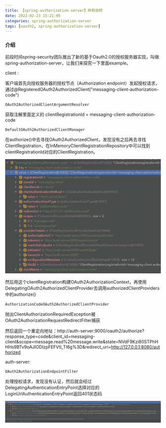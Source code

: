 ```yaml
---
title: 【spring-authorization-server】样例说明
date: 2022-02-23 15:21:05
categories: spring-authorization-server
tags: [oauth2, spring-authorization-server]
---
```


### 介绍

前段时间spring-security团队推出了新的基于Oauth2.0的授权服务器实现，叫做spring-authorization-server，让我们来探究一下里面example。

<!-- more --> 

client : 

客户端首先向授权服务器的授权节点（Authorization endpoint）发起授权请求，通过@RegisteredOAuth2AuthorizedClient("messaging-client-authorization-code")

```
OAuth2AuthorizedClientArgumentResolver
```

获取注解里面定义的 clientRegistrationId = messaging-client-authorization-code

```
DefaultOAuth2AuthorizedClientManager
```

在authorize()中去寻找OAuth2AuthorizedClient，发现没有之后再去寻找ClientRegistration，在InMemoryClientRegistrationRepository中可以找到clientRegistrationId对应的ClientRegistration。

![](https://raw.githubusercontent.com/Alexhuihui/photo/main/20220223155142.png)

然后用这个clientRegistration构建OAuth2AuthorizationContext，再使用DelegatingOAuth2AuthorizedClientProvider去调用authorizedClientProviders中的authorize()

```
AuthorizationCodeOAuth2AuthorizedClientProvider
```

抛出ClientAuthorizationRequiredException被OAuth2AuthorizationRequestRedirectFilter捕获

然后返回一个重定向地址：http://auth-server:9000/oauth2/authorize?response_type=code&client_id=messaging-client&scope=message.read%20message.write&state=NVdF9Kzi80STPhHHHs9BTv9oAJlODlzpFEFVtl_TI6g%3D&redirect_uri=http://127.0.0.1:8080/authorized





auth-server:

```
OAuth2AuthorizationEndpointFilter
```

处理授权请求，发现没有认证，然后就会经过DelegatingAuthenticationEntryPoint选择对应的LoginUrlAuthenticationEntryPoint返回401状态码

![](https://raw.githubusercontent.com/Alexhuihui/photo/main/20220224104403.png)